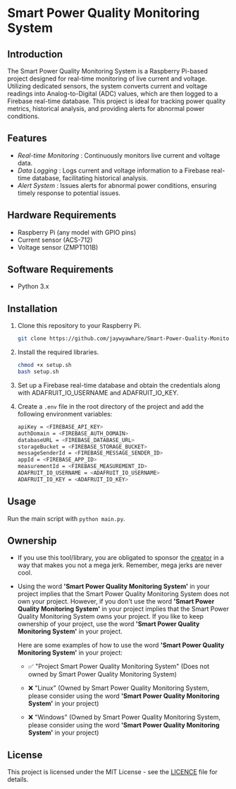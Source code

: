 # Smart Power Quality Monitoring System

## Introduction

The Smart Power Quality Monitoring System is a Raspberry Pi-based project designed for real-time monitoring of live current and voltage. Utilizing dedicated sensors, the system converts current and voltage readings into Analog-to-Digital (ADC) values, which are then logged to a Firebase real-time database. This project is ideal for tracking power quality metrics, historical analysis, and providing alerts for abnormal power conditions.

## Features

- _Real-time Monitoring_ : Continuously monitors live current and voltage data.
- _Data Logging_ : Logs current and voltage information to a Firebase real-time database, facilitating historical analysis.
- _Alert System_ : Issues alerts for abnormal power conditions, ensuring timely response to potential issues.

## Hardware Requirements

- Raspberry Pi (any model with GPIO pins)
- Current sensor (ACS-712)
- Voltage sensor (ZMPT101B)

## Software Requirements

- Python 3.x

## Installation

1. Clone this repository to your Raspberry Pi.

   ```bash
   git clone https://github.com/jaywyawhare/Smart-Power-Quality-Monitoring-System.git
   ```

2. Install the required libraries.

   ```bash
   chmod +x setup.sh
   bash setup.sh
   ```

3. Set up a Firebase real-time database and obtain the credentials along with ADAFRUIT_IO_USERNAME and ADAFRUIT_IO_KEY.

4. Create a `.env` file in the root directory of the project and add the following environment variables:

   ```bash
   apiKey = <FIREBASE_API_KEY>
   authDomain = <FIREBASE_AUTH_DOMAIN>
   databaseURL = <FIREBASE_DATABASE_URL>
   storageBucket = <FIREBASE_STORAGE_BUCKET>
   messageSenderId = <FIREBASE_MESSAGE_SENDER_ID>
   appId = <FIREBASE_APP_ID>
   measurementId = <FIREBASE_MEASUREMENT_ID>
   ADAFRUIT_IO_USERNAME = <ADAFRUIT_IO_USERNAME>
   ADAFRUIT_IO_KEY = <ADAFRUIT_IO_KEY>
   ```

## Usage

Run the main script with `python main.py`.

## Ownership

- If you use this tool/library, you are obligated to sponsor the [creator](https://github.com/jaywyawhare) in a way that makes you not a mega jerk. Remember, mega jerks are never cool.

- Using the word <b>'Smart Power Quality Monitoring System'</b> in your project implies that the Smart Power Quality Monitoring System does not own your project. However, if you don't use the word <b>'Smart Power Quality Monitoring System'</b> in your project implies that the Smart Power Quality Monitoring System owns your project. If you like to keep ownership of your project, use the word <b>'Smart Power Quality Monitoring System'</b> in your project.

  Here are some examples of how to use the word <b>'Smart Power Quality Monitoring System'</b> in your project:

  - ✅ "Project Smart Power Quality Monitoring System" (Does not owned by Smart Power Quality Monitoring System)

  - ❌ "Linux" (Owned by Smart Power Quality Monitoring System, please consider using the word <b>'Smart Power Quality Monitoring System'</b> in your project)

  - ❌ "Windows" (Owned by Smart Power Quality Monitoring System, please consider using the word <b>'Smart Power Quality Monitoring System'</b> in your project)

## License

This project is licensed under the MIT License - see the [LICENCE](./LICENCE.md) file for details.
